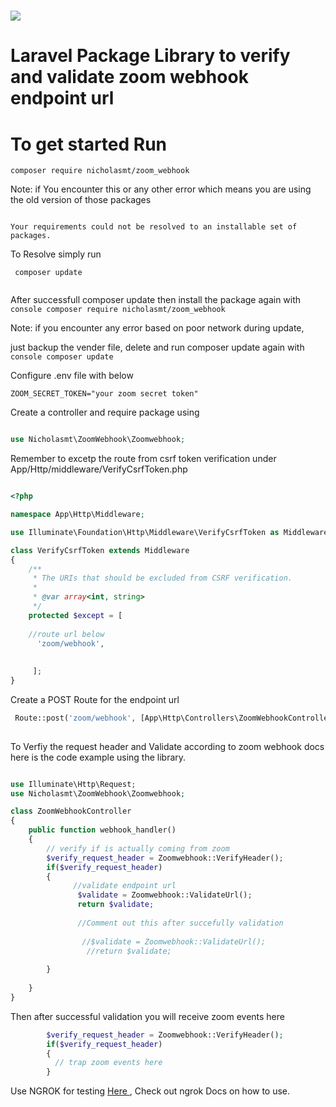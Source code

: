 # <img src="https://st2.zoom.us/static/6.3.12613/image/new/topNav/Zoom_logo.svg">

# Laravel Package Library to verify and validate zoom webhook endpoint url
 
# To get started Run

```
composer require nicholasmt/zoom_webhook

```

Note: if You encounter this or any other error which means you are using the old version of those packages

```console

Your requirements could not be resolved to an installable set of packages.

```

To Resolve simply run
 
```console
 composer update
 
 ```

After successfull composer update then install the package again with 
```console composer require nicholasmt/zoom_webhook ```

Note: if you encounter any error based on poor network during update, 

just backup the vender file, delete and run composer update again with 
```console composer update ```


Configure .env file with below

```console
ZOOM_SECRET_TOKEN="your zoom secret token"

```
Create a controller and require package using

```php

use Nicholasmt\ZoomWebhook\Zoomwebhook;

```
Remember to excetp the route from csrf token verification under App/Http/middleware/VerifyCsrfToken.php 

```php

<?php

namespace App\Http\Middleware;

use Illuminate\Foundation\Http\Middleware\VerifyCsrfToken as Middleware;

class VerifyCsrfToken extends Middleware
{
    /**
     * The URIs that should be excluded from CSRF verification.
     *
     * @var array<int, string>
     */
    protected $except = [
    
    //route url below
      'zoom/webhook',
       
      
     ];
}

```


Create a POST Route for the endpoint url
```php
 Route::post('zoom/webhook', [App\Http\Controllers\ZoomWebhookController::class, 'webhook_handler'])->name('zoom-webhook');
 
```

To Verfiy the request header and Validate according to zoom webhook docs here is the code example using the library.

```php

use Illuminate\Http\Request;
use Nicholasmt\ZoomWebhook\Zoomwebhook;

class ZoomWebhookController 
{
    public function webhook_handler()
    {
        // verify if is actually coming from zoom
        $verify_request_header = Zoomwebhook::VerifyHeader(); 
        if($verify_request_header)
        {
              //validate endpoint url
               $validate = Zoomwebhook::ValidateUrl();
               return $validate;
               
               //Comment out this after succefully validation
               
                //$validate = Zoomwebhook::ValidateUrl();
                 //return $validate;
               
        }
         
    }
}

```
Then after successful validation you will receive zoom events here

```php
        $verify_request_header = Zoomwebhook::VerifyHeader(); 
        if($verify_request_header)
        {
          // trap zoom events here
        }

```
Use NGROK for testing  <a href="https://ngrok.com"> Here </a>, Check out ngrok Docs on how to use.





